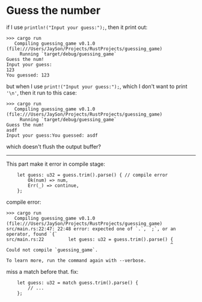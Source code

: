 Guess the number
===
if I use `println!("Input your guess:");`, then it print out:

    >>> cargo run
       Compiling guessing_game v0.1.0 (file:///Users/JaySon/Projects/RustProjects/guessing_game)
         Running `target/debug/guessing_game`
    Guess the num!
    Input your guess:
    123
    You guessed: 123

but when I use `print!("Input your guess:");`, which I don't want to print `'\n'`, then it run to this case:

    >>> cargo run
       Compiling guessing_game v0.1.0 (file:///Users/JaySon/Projects/RustProjects/guessing_game)
         Running `target/debug/guessing_game`
    Guess the num!
    asdf
    Input your guess:You guessed: asdf

which doesn't flush the output buffer?

* * *

This part make it error in compile stage:

        let guess: u32 = guess.trim().parse() { // compile error
            Ok(num) => num,
            Err(_) => continue,
        };

compile error:

    >>> cargo run 
       Compiling guessing_game v0.1.0 (file:///Users/JaySon/Projects/RustProjects/guessing_game)
    src/main.rs:22:47: 22:48 error: expected one of `.`, `;`, or an operator, found `{`
    src/main.rs:22         let guess: u32 = guess.trim().parse() {
                                                                 ^
    Could not compile `guessing_game`.

    To learn more, run the command again with --verbose.

miss a match before that. fix:

        let guess: u32 = match guess.trim().parse() {
            // ...
        };
